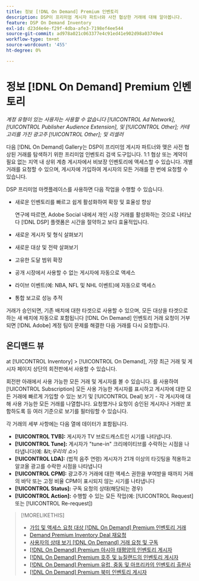 ```yaml
---
title: 정보 [!DNL On Demand] Premium 인벤토리
description: DSP이 프리미엄 게시자 파트너와 사전 협상한 거래에 대해 알아봅니다.
feature: DSP On Demand Inventory
exl-id: d23d4e4e-f29f-4dba-afe3-7198ef4ee544
source-git-commit: ad978a021c063377e4c91ed41e902d98a03749e4
workflow-type: tm+mt
source-wordcount: '455'
ht-degree: 0%

---
```


# 정보 [!DNL On Demand] Premium 인벤토리

*계정 유형이 있는 사용자는 사용할 수 없습니다 [!UICONTROL Ad Network], [!UICONTROL Publisher Audience Extension], 및 [!UICONTROL Other]; 카테고리를 가진 광고주 [!UICONTROL Other]; 및 리셀러*

다음 [!DNL On Demand] Gallery는 DSP이 프리미엄 게시자 파트너와 맺은 사전 협상된 거래를 탐색하기 위한 프리미엄 인벤토리 검색 도구입니다. 1:1 협상 또는 계약이 필요 없는 지역 내 상위 계층 게시자에서 비보장 인벤토리에 액세스할 수 있습니다. 개별 거래를 요청할 수 있으며, 게시자에 가입하여 게시자의 모든 거래를 한 번에 요청할 수 있습니다.

DSP 프리미엄 마켓플레이스를 사용하면 다음 작업을 수행할 수 있습니다.

* 새로운 인벤토리를 빠르고 쉽게 활성화하여 확장 및 효율성 향상

   연구에 따르면, Adobe Social 내에서 개인 시장 거래를 활성화하는 것으로 나타났다 [!DNL DSP] 플랫폼은 시간을 절약하고 보다 효율적입니다.

* 새로운 게시자 및 형식 살펴보기

* 새로운 대상 및 전략 살펴보기

* 고유한 도달 범위 확장

* 공개 시장에서 사용할 수 없는 게시자에 자동으로 액세스

* 라이브 이벤트(예: NBA, NFL 및 NHL 이벤트)에 자동으로 액세스

* 통합 보고로 성능 추적

거래가 승인되면, 기존 배치에 대한 타겟으로 사용할 수 있으며, 모든 대상을 타겟으로 하는 새 배치에 자동으로 포함됩니다 [!DNL On Demand] 인벤토리 거래 요청이 거부되면 [!DNL Adobe] 계정 팀이 문제를 해결한 다음 거래를 다시 요청합니다.

## 온디맨드 뷰

at [!UICONTROL Inventory] > [!UICONTROL On Demand], 가장 최근 거래 및 게시자 <!-- how recent? --> 페이지 상단의 회전판에서 사용할 수 있습니다.

회전판 아래에서 사용 가능한 모든 거래 및 게시자를 볼 수 있습니다. 를 사용하여 [!UICONTROL Subscription] 모든 사용 가능한 게시자를 표시하고 게시자에 대한 모든 거래에 빠르게 가입할 수 있는 보기 및 [!UICONTROL Deal] 보기 - 각 게시자에 대해 사용 가능한 모든 거래를 나열합니다. 요청했거나 요청이 승인된 게시자나 거래만 포함하도록 등 여러 기준으로 보기를 필터링할 수 있습니다.

각 거래의 세부 사항에는 다음 열에 데이터가 포함됩니다.

* **[!UICONTROL TVB]:** 게시자가 TV 브로드캐스트인 시기를 나타냅니다.
* **[!UICONTROL Tune]:** 게시자가 &quot;tune-in&quot; 크리에이티브를 수락하는 시점을 나타냅니다(예: \&lt;*우리의 쇼*\>)
* **[!UICONTROL LDA]:** (법적 음주 연령) 게시자가 21개 이상의 타깃팅을 적용하고 알코올 광고를 수락한 시점을 나타냅니다
* **[!UICONTROL CPM]:** 광고주가 거래에 대한 액세스 권한을 부여받을 때까지 거래의 바닥 또는 고정 비율 CPM이 표시되지 않는 시기를 나타냅니다
* **[!UICONTROL Status]:** 구독 요청의 상태(해당되는 경우)
* **[!UICONTROL Action]:** 수행할 수 있는 모든 작업(예: [!UICONTROL Request] 또는 [!UICONTROL Re-request])

>[!MORELIKETHIS]
>
>* [가입 및 액세스 요청 대상 [!DNL On Demand] Premium 인벤토리 거래](on-demand-inventory-subscribe.md)
>* [Demand Premium Inventory Deal 재요청](on-demand-inventory-rerequest.md)
>* [사용자의 상태 보기 [!DNL On Demand] 거래 요청 및 구독](on-demand-inventory-view-status.md)
>* [[!DNL On Demand] Premium 아시아 태평양의 인벤토리 게시자](on-demand-inventory-publishers-apac.md)
>* [[!DNL On Demand] Premium 호주 및 뉴질랜드의 인벤토리 게시자](on-demand-inventory-publishers-anz.md)
>* [[!DNL On Demand] Premium 유럽, 중동 및 아프리카의 인벤토리 출판사](on-demand-inventory-publishers-emea.md)
>* [[!DNL On Demand] Premium 북미 인벤토리 게시자](on-demand-inventory-publishers-na.md)

